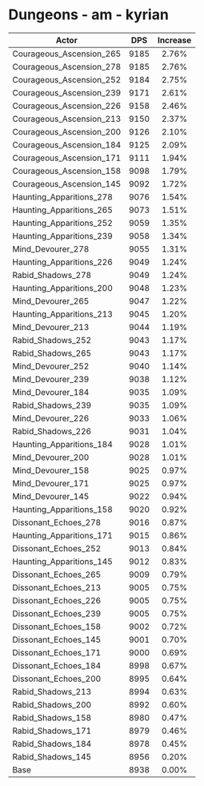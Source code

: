 # Dungeons - am - kyrian
| Actor | DPS | Increase |
|---|:---:|:---:|
|Courageous_Ascension_265|9185|2.76%|
|Courageous_Ascension_278|9185|2.76%|
|Courageous_Ascension_252|9184|2.75%|
|Courageous_Ascension_239|9171|2.61%|
|Courageous_Ascension_226|9158|2.46%|
|Courageous_Ascension_213|9150|2.37%|
|Courageous_Ascension_200|9126|2.10%|
|Courageous_Ascension_184|9125|2.09%|
|Courageous_Ascension_171|9111|1.94%|
|Courageous_Ascension_158|9098|1.79%|
|Courageous_Ascension_145|9092|1.72%|
|Haunting_Apparitions_278|9076|1.54%|
|Haunting_Apparitions_265|9073|1.51%|
|Haunting_Apparitions_252|9059|1.35%|
|Haunting_Apparitions_239|9058|1.34%|
|Mind_Devourer_278|9055|1.31%|
|Haunting_Apparitions_226|9049|1.24%|
|Rabid_Shadows_278|9049|1.24%|
|Haunting_Apparitions_200|9048|1.23%|
|Mind_Devourer_265|9047|1.22%|
|Haunting_Apparitions_213|9045|1.20%|
|Mind_Devourer_213|9044|1.19%|
|Rabid_Shadows_252|9043|1.17%|
|Rabid_Shadows_265|9043|1.17%|
|Mind_Devourer_252|9040|1.14%|
|Mind_Devourer_239|9038|1.12%|
|Mind_Devourer_184|9035|1.09%|
|Rabid_Shadows_239|9035|1.09%|
|Mind_Devourer_226|9033|1.06%|
|Rabid_Shadows_226|9031|1.04%|
|Haunting_Apparitions_184|9028|1.01%|
|Mind_Devourer_200|9028|1.01%|
|Mind_Devourer_158|9025|0.97%|
|Mind_Devourer_171|9025|0.97%|
|Mind_Devourer_145|9022|0.94%|
|Haunting_Apparitions_158|9020|0.92%|
|Dissonant_Echoes_278|9016|0.87%|
|Haunting_Apparitions_171|9015|0.86%|
|Dissonant_Echoes_252|9013|0.84%|
|Haunting_Apparitions_145|9012|0.83%|
|Dissonant_Echoes_265|9009|0.79%|
|Dissonant_Echoes_213|9005|0.75%|
|Dissonant_Echoes_226|9005|0.75%|
|Dissonant_Echoes_239|9005|0.75%|
|Dissonant_Echoes_158|9002|0.72%|
|Dissonant_Echoes_145|9001|0.70%|
|Dissonant_Echoes_171|9000|0.69%|
|Dissonant_Echoes_184|8998|0.67%|
|Dissonant_Echoes_200|8995|0.64%|
|Rabid_Shadows_213|8994|0.63%|
|Rabid_Shadows_200|8992|0.60%|
|Rabid_Shadows_158|8980|0.47%|
|Rabid_Shadows_171|8979|0.46%|
|Rabid_Shadows_184|8978|0.45%|
|Rabid_Shadows_145|8956|0.20%|
|Base|8938|0.00%|
